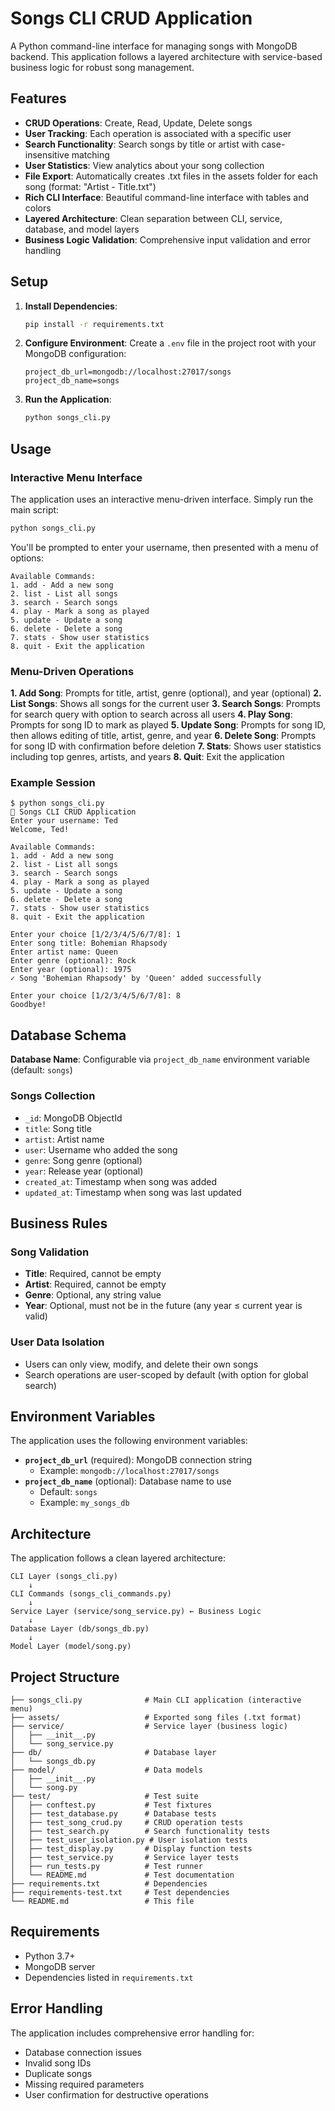 # Songs CLI CRUD Application

A Python command-line interface for managing songs with MongoDB backend. This application follows a layered architecture with service-based business logic for robust song management.

## Features

- **CRUD Operations**: Create, Read, Update, Delete songs
- **User Tracking**: Each operation is associated with a specific user
- **Search Functionality**: Search songs by title or artist with case-insensitive matching
- **User Statistics**: View analytics about your song collection
- **File Export**: Automatically creates .txt files in the assets folder for each song (format: "Artist - Title.txt")
- **Rich CLI Interface**: Beautiful command-line interface with tables and colors
- **Layered Architecture**: Clean separation between CLI, service, database, and model layers
- **Business Logic Validation**: Comprehensive input validation and error handling

## Setup

1. **Install Dependencies**:
   ```bash
   pip install -r requirements.txt
   ```

2. **Configure Environment**:
   Create a `.env` file in the project root with your MongoDB configuration:
   ```
   project_db_url=mongodb://localhost:27017/songs
   project_db_name=songs
   ```

3. **Run the Application**:
   ```bash
   python songs_cli.py
   ```

## Usage

### Interactive Menu Interface

The application uses an interactive menu-driven interface. Simply run the main script:

```bash
python songs_cli.py
```

You'll be prompted to enter your username, then presented with a menu of options:

```
Available Commands:
1. add - Add a new song
2. list - List all songs
3. search - Search songs
4. play - Mark a song as played
5. update - Update a song
6. delete - Delete a song
7. stats - Show user statistics
8. quit - Exit the application
```


### Menu-Driven Operations

**1. Add Song**: Prompts for title, artist, genre (optional), and year (optional)
**2. List Songs**: Shows all songs for the current user
**3. Search Songs**: Prompts for search query with option to search across all users
**4. Play Song**: Prompts for song ID to mark as played
**5. Update Song**: Prompts for song ID, then allows editing of title, artist, genre, and year
**6. Delete Song**: Prompts for song ID with confirmation before deletion
**7. Stats**: Shows user statistics including top genres, artists, and years
**8. Quit**: Exit the application

### Example Session

```
$ python songs_cli.py
🎵 Songs CLI CRUD Application
Enter your username: Ted
Welcome, Ted!

Available Commands:
1. add - Add a new song
2. list - List all songs
3. search - Search songs
4. play - Mark a song as played
5. update - Update a song
6. delete - Delete a song
7. stats - Show user statistics
8. quit - Exit the application

Enter your choice [1/2/3/4/5/6/7/8]: 1
Enter song title: Bohemian Rhapsody
Enter artist name: Queen
Enter genre (optional): Rock
Enter year (optional): 1975
✓ Song 'Bohemian Rhapsody' by 'Queen' added successfully

Enter your choice [1/2/3/4/5/6/7/8]: 8
Goodbye!
```

## Database Schema

**Database Name**: Configurable via `project_db_name` environment variable (default: `songs`)

### Songs Collection
- `_id`: MongoDB ObjectId
- `title`: Song title
- `artist`: Artist name
- `user`: Username who added the song
- `genre`: Song genre (optional)
- `year`: Release year (optional)
- `created_at`: Timestamp when song was added
- `updated_at`: Timestamp when song was last updated

## Business Rules

### Song Validation
- **Title**: Required, cannot be empty
- **Artist**: Required, cannot be empty
- **Genre**: Optional, any string value
- **Year**: Optional, must not be in the future (any year ≤ current year is valid)

### User Data Isolation
- Users can only view, modify, and delete their own songs
- Search operations are user-scoped by default (with option for global search)

## Environment Variables

The application uses the following environment variables:

- **`project_db_url`** (required): MongoDB connection string
  - Example: `mongodb://localhost:27017/songs`
- **`project_db_name`** (optional): Database name to use
  - Default: `songs`
  - Example: `my_songs_db`

## Architecture

The application follows a clean layered architecture:

```
CLI Layer (songs_cli.py)
    ↓
CLI Commands (songs_cli_commands.py)
    ↓
Service Layer (service/song_service.py) ← Business Logic
    ↓
Database Layer (db/songs_db.py)
    ↓
Model Layer (model/song.py)
```

## Project Structure

```
├── songs_cli.py              # Main CLI application (interactive menu)
├── assets/                   # Exported song files (.txt format)
├── service/                  # Service layer (business logic)
│   ├── __init__.py
│   └── song_service.py
├── db/                       # Database layer
│   └── songs_db.py
├── model/                    # Data models
│   ├── __init__.py
│   └── song.py
├── test/                     # Test suite
│   ├── conftest.py           # Test fixtures
│   ├── test_database.py      # Database tests
│   ├── test_song_crud.py     # CRUD operation tests
│   ├── test_search.py        # Search functionality tests
│   ├── test_user_isolation.py # User isolation tests
│   ├── test_display.py       # Display function tests
│   ├── test_service.py       # Service layer tests
│   ├── run_tests.py          # Test runner
│   └── README.md             # Test documentation
├── requirements.txt          # Dependencies
├── requirements-test.txt     # Test dependencies
└── README.md                 # This file
```

## Requirements

- Python 3.7+
- MongoDB server
- Dependencies listed in `requirements.txt`

## Error Handling

The application includes comprehensive error handling for:
- Database connection issues
- Invalid song IDs
- Duplicate songs
- Missing required parameters
- User confirmation for destructive operations

